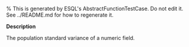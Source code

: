 % This is generated by ESQL's AbstractFunctionTestCase. Do not edit it. See ../README.md for how to regenerate it.

**Description**

The population standard variance of a numeric field.

